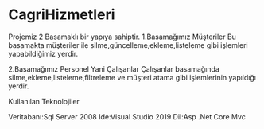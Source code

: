 # CagriHizmetleri
Projemiz 2 Basamaklı bir yapıya sahiptir.
1.Basamağımız Müşteriler 
Bu basamakta müşteriler ile silme,güncelleme,ekleme,listeleme gibi işlemleri yapabildiğimiz yerdir.

2.Basamağımız Personel Yani Çalışanlar 
Çalışanlar basamağında silme,ekleme,listeleme,filtreleme ve müşteri atama gibi işlemlerinin yapıldığı yerdir.

Kullanılan Teknolojiler

Veritabanı:Sql Server 2008
Ide:Visual Studio 2019
Dil:Asp .Net Core Mvc
